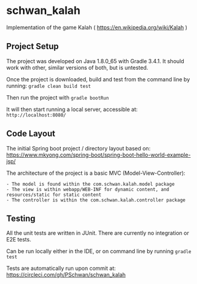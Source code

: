 # schwan_kalah

Implementation of the game Kalah ( https://en.wikipedia.org/wiki/Kalah )

## Project Setup

The project was developed on Java 1.8.0_65 with Gradle 3.4.1.  It should work with other, similar versions of both, but is untested.

Once the project is downloaded, build and test from the command line by running:
    `gradle clean build test`
    
Then run the project with
    `gradle bootRun`

It will then start running a local server, accessible at:
    `http://localhost:8080/`
        

## Code Layout

The initial Spring boot project / directory layout based on: https://www.mkyong.com/spring-boot/spring-boot-hello-world-example-jsp/

The architecture of the project is a basic MVC (Model-View-Controller):

    - The model is found within the com.schwan.kalah.model package
    - The view is within webapp/WEB-INF for dynamic content, and resources/static for static content
    - The controller is within the com.schwan.kalah.controller package
    

## Testing

All the unit tests are written in JUnit.  There are currently no integration or E2E tests.

Can be run locally either in the IDE, or on command line by running `gradle test`

Tests are automatically run upon commit at: https://circleci.com/gh/PSchwan/schwan_kalah
